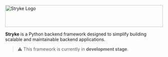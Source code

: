 <img src="https://github.com/DeveloperAromal/Stryke/blob/main/assets/logo.png" alt="Stryke Logo" style="width:100%; height:70px;"/>

**Stryke** is a Python backend framework designed to simplify building scalable and maintainable backend applications.

> ⚠️ This framework is currently in **development stage**.
